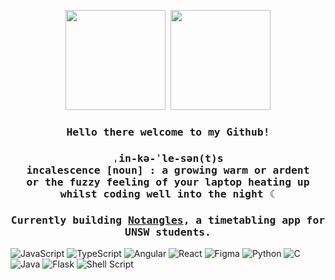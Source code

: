 <p float="left" align="center">
<kbd>
<img src="https://user-images.githubusercontent.com/81507755/177553304-3b9af123-ce79-47ed-89c3-757e26262e49.gif" height="160">
</kbd>
<kbd>
<img src="https://user-images.githubusercontent.com/81507755/177552323-45421620-cafc-4509-ae6b-3625a0d018bd.gif" height="160">
</kbd>
</p>

<h3 align="center"><samp> Hello there welcome to my Github!</samp></h3>
<h3 align="center"><samp>ˌin-kə-ˈle-sən(t)s <br/> incalescence [noun] : a growing warm or ardent<br/> or the fuzzy feeling of your laptop heating up whilst coding well into the night ☾ </samp></h3>
<h3 align="center"><samp> Currently building <a href="https://notangles.csesoc.unsw.edu.au/">Notangles</a>, a timetabling app for UNSW students.</samp></h3>

![JavaScript](https://img.shields.io/badge/javascript-%23323330.svg?style=for-the-badge&logo=javascript&logoColor=%23F7DF1E)
![TypeScript](https://img.shields.io/badge/typescript-%23007ACC.svg?style=for-the-badge&logo=typescript&logoColor=white)
![Angular](https://img.shields.io/badge/angular-%23DD0031.svg?style=for-the-badge&logo=angular&logoColor=white)
![React](https://img.shields.io/badge/react-%2320232a.svg?style=for-the-badge&logo=react&logoColor=%2361DAFB)
![Figma](https://img.shields.io/badge/figma-%23F24E1E.svg?style=for-the-badge&logo=figma&logoColor=white)
![Python](https://img.shields.io/badge/python-3670A0?style=for-the-badge&logo=python&logoColor=ffdd54)
![C](https://img.shields.io/badge/c-%2300599C.svg?style=for-the-badge&logo=c&logoColor=white)
![Java](https://img.shields.io/badge/java-%23ED8B00.svg?style=for-the-badge&logo=java&logoColor=white)
![Flask](https://img.shields.io/badge/flask-%23000.svg?style=for-the-badge&logo=flask&logoColor=white)
![Shell Script](https://img.shields.io/badge/shell_script-%23121011.svg?style=for-the-badge&logo=gnu-bash&logoColor=white)



